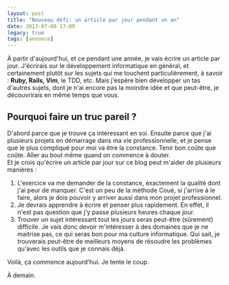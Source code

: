 ```yaml
---
layout: post
title: "Nouveau défi: un article par jour pendant un an"
date: 2013-07-08 17:09
legacy: true
tags: [annonce]
---
```


À partir d'aujourd'hui, et ce pendant une année, je vais écrire un article
par jour. J'écrirais sur le développement informatique en général, et
certainement plutôt sur les sujets qui me touchent particulièrement, à savoir :
**Ruby, Rails, Vim**, le TDD, etc.
Mais j'espère bien développer un tas d'autres sujets,
dont je n'ai encore pas la moindre idée et que peut-être, je découvrirais
en même temps que vous.

<!-- more -->

Pourquoi faire un truc pareil ?
-------------------------------

D'abord parce que je trouve ça intéressant en soi. Ensuite parce que
j'ai plusieurs projets en démarrage dans ma vie professionnelle,
et je pense que le plus compliqué pour moi va être la constance. Tenir bon
coûte que coûte. Aller au bout même quand on commence à douter.  
Et je crois qu'écrire un article par jour sur ce blog peut m'aider de
plusieurs manières :

1. L'exercice va me demander de la constance, exactement la qualité dont j'ai
   peur de manquer. C'est un peu de la méthode Coué, si j'arrive à le faire,
   alors je dois pouvoir y arriver aussi dans mon projet professionnel.
2. Je devrais apprendre à écrire et penser plus rapidement. En effet, il n'est
   pas question que j'y passe plusieurs heures chaque jour.
3. Trouver un sujet intéressant tout les jours seras peut-être (sûrement)
   difficile. Je
   vais donc devoir m'intéresser à des domaines que je ne maitrise pas, ce
   qui seras bon pour ma culture informatique. Qui sait, je trouverais
   peut-être de meilleurs moyens de résoudre les problèmes qu'avec les
   outils que je connais déjà.


Voilà, ça commence aujourd'hui. Je tente le coup.





À demain.


